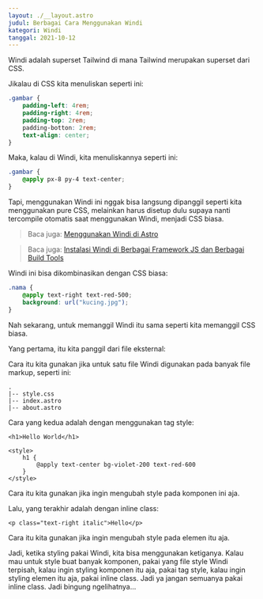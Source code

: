 ```yaml
---
layout: ./__layout.astro
judul: Berbagai Cara Menggunakan Windi
kategori: Windi
tanggal: 2021-10-12
---
```


Windi adalah superset Tailwind di mana Tailwind merupakan superset dari CSS.

Jikalau di CSS kita menuliskan seperti ini:

```css
.gambar {
	padding-left: 4rem;
	padding-right: 4rem;
	padding-top: 2rem;
	padding-botton: 2rem;
	text-align: center;
}
```

Maka, kalau di Windi, kita menuliskannya seperti ini:

```css
.gambar {
	@apply px-8 py-4 text-center;
}
```

Tapi, menggunakan Windi ini nggak bisa langsung dipanggil seperti kita menggunakan pure CSS, melainkan harus disetup dulu supaya nanti tercompile otomatis saat menggunakan Windi, menjadi CSS biasa.

> Baca juga: [Menggunakan Windi di Astro](/post/menggunakan-windi-di-astro)

> Baca juga: [Instalasi Windi di Berbagai Framework JS dan Berbagai Build Tools](https://windicss.org/guide/installation.html)

Windi ini bisa dikombinasikan dengan CSS biasa:

```css
.nama {
	@apply text-right text-red-500;
	background: url("kucing.jpg");
}
```

Nah sekarang, untuk memanggil Windi itu sama seperti kita memanggil CSS biasa.

Yang pertama, itu kita panggil dari file eksternal:

<script src="https://pastebin.com/embed_js/nGB8kMHw"></script>

Cara itu kita gunakan jika untuk satu file Windi digunakan pada banyak file markup, seperti ini:

```
.
|-- style.css
|-- index.astro
|-- about.astro
```

Cara yang kedua adalah dengan menggunakan tag style:

```astro
<h1>Hello World</h1>

<style>
	h1 {
		@apply text-center bg-violet-200 text-red-600
	}
</style>
```

Cara itu kita gunakan jika ingin mengubah style pada komponen ini aja.

Lalu, yang terakhir adalah dengan inline class:

```astro
<p class="text-right italic">Hello</p>
```

Cara itu kita gunakan jika ingin mengubah style pada elemen itu aja.

Jadi, ketika styling pakai Windi, kita bisa menggunakan ketiganya. Kalau mau untuk style buat banyak komponen, pakai yang file style Windi terpisah, kalau ingin styling komponen itu aja, pakai tag style, kalau ingin styling elemen itu aja, pakai inline class. Jadi ya jangan semuanya pakai inline class. Jadi bingung ngelihatnya...
